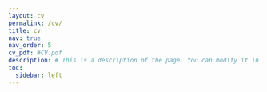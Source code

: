 ```yaml
---
layout: cv
permalink: /cv/
title: cv
nav: true
nav_order: 5
cv_pdf: #CV.pdf
description: # This is a description of the page. You can modify it in '_pages/cv.md'. You can also change or remove the top pdf download button.
toc:
  sidebar: left
---
```

